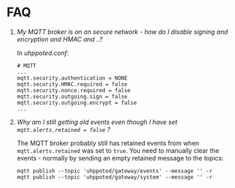 # FAQ

1. _My MQTT broker is on an secure network - how do I disable signing and encryption and HMAC and ..?_

    In _uhppoted.conf_:
    ```
    # MQTT
    ...
    mqtt.security.authentication = NONE
    mqtt.security.HMAC.required = false
    mqtt.security.nonce.required = false
    mqtt.security.outgoing.sign = false
    mqtt.security.outgoing.encrypt = false
    ...
    ```

2. _Why am I still getting old events even though I have set `mqtt.alerts.retained = false` ?_

    The MQTT broker probably still has retained events from when `mqtt.alerts.retained`
    was set to `true`. You need to manually clear the events - normally by sending an
    empty retained message to the topics:

    ```
    mqtt publish --topic 'uhppoted/gateway/events' --message '' -r
    mqtt publish --topic 'uhppoted/gateway/system' --message '' -r
    ```